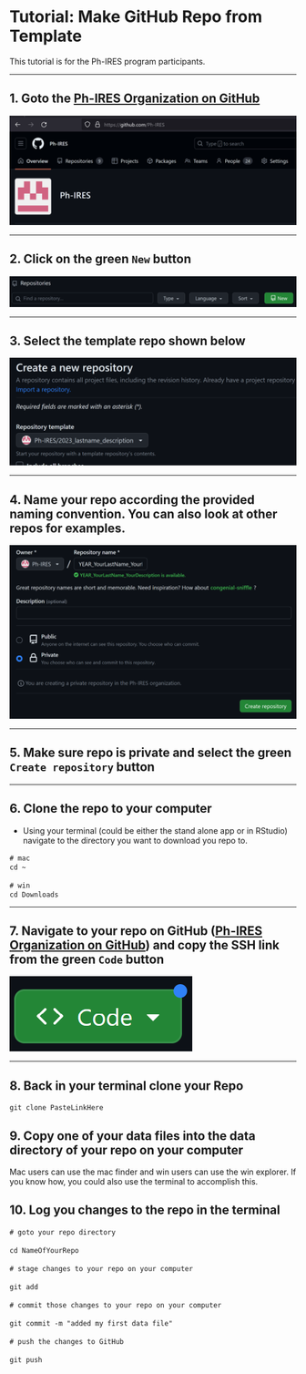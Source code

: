 # Tutorial: Make GitHub Repo from Template

This tutorial is for the Ph-IRES program participants.

---

## 1. Goto the [Ph-IRES Organization on GitHub](https://github.com/Ph-IRES)

![](phires_org.png)
	
---

## 2. Click on the green `New` button

![](new_button.png)

---

## 3. Select the template repo shown below

![](template_repo.png)
	
---

## 4. Name your repo according the provided naming convention.  You can also look at other repos for examples.

![](name_repo.png)
	
---

## 5. Make sure repo is private and select the green `Create repository` button

---

## 6. Clone the repo to your computer

* Using your terminal (could be either the stand alone app or in RStudio) navigate to the directory you want to download you repo to.

```
# mac
cd ~

# win
cd Downloads
```

---

## 7. Navigate to your repo on GitHub ([Ph-IRES Organization on GitHub](https://github.com/Ph-IRES)) and copy the SSH link from the green `Code` button

![](code_button.png)

---

## 8. Back in your terminal clone your Repo

```
git clone PasteLinkHere
```

## 9. Copy one of your data files into the data directory of your repo on your computer

Mac users can use the mac finder and win users can use the win explorer.  If you know how, you could also use the terminal to accomplish this.

## 10. Log you changes to the repo in the terminal

```
# goto your repo directory

cd NameOfYourRepo

# stage changes to your repo on your computer

git add

# commit those changes to your repo on your computer

git commit -m "added my first data file"

# push the changes to GitHub

git push
```